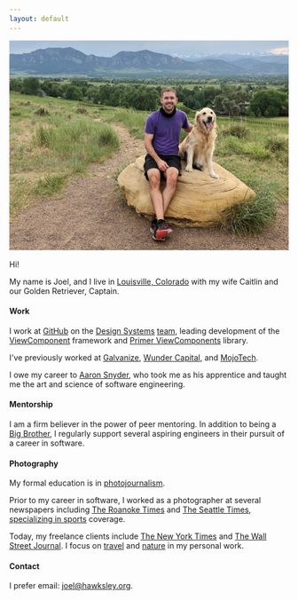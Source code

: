 ```yaml
---
layout: default
---
```


![Joel Hawksley and dog Captain at Davidson Mesa in Louisville, Colorado](/img/about/joel.jpg)

Hi!

My name is Joel, and I live in [Louisville, Colorado](http://louisvilleco.gov/) with my wife Caitlin and our Golden Retriever, Captain.

#### Work

I work at [GitHub](http://www.github.com/) on the [Design Systems](https://primer.style) [team](https://primer.style/about/#team/), leading development of the [ViewComponent](https://github.com/github/view_component) framework and [Primer ViewComponents](https://github.com/primer/view_components) library.

I've previously worked at [Galvanize](https://www.galvanize.com/), [Wunder Capital](https://www.wundercapital.com), and [MojoTech](https://www.mojotech.com).

I owe my career to [Aaron Snyder](https://github.com/aesnyder), who took me as his apprentice and taught me the art and science of software engineering.

#### Mentorship

I am a firm believer in the power of peer mentoring. In addition to being a [Big Brother](https://biglittlecolorado.org/), I regularly support several aspiring engineers in their pursuit of a career in software.

#### Photography

My formal education is in [photojournalism](https://www.ohio.edu/scripps-college/viscom).

Prior to my career in software, I worked as a photographer at several newspapers including [The Roanoke Times](https://roanoke.com/) and [The Seattle Times](https://www.seattletimes.com/), [specializing in sports](https://www.cpoy.org/index.php?s=WinningImages&yr=66&c=238&p=1.0) coverage.

Today, my freelance clients include [The New York Times](https://www.nytimes.com) and [The Wall Street Journal](https://www.wsj.com). I focus on [travel](https://www.hawksleyvisuals.com/travel) and [nature](https://www.hawksleyvisuals.com/nature) in my personal work.


#### Contact

I prefer email: [joel@hawksley.org](mailto:joel@hawksley.org).